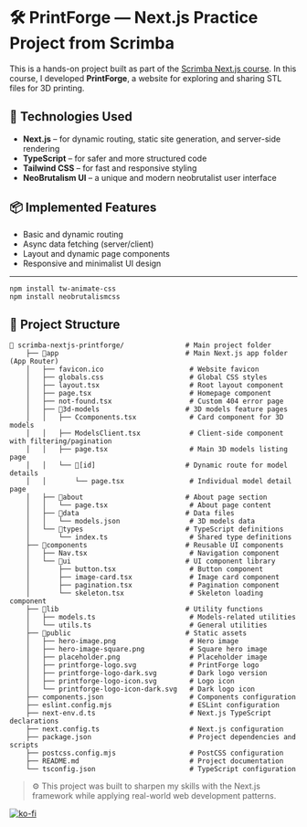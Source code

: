 # 🛠️ PrintForge — Next.js Practice Project from Scrimba

This is a hands-on project built as part of the [Scrimba Next.js course](https://scrimba.com/). In this course, I developed **PrintForge**, a website for exploring and sharing STL files for 3D printing.

## 🔧 Technologies Used

- **Next.js** – for dynamic routing, static site generation, and server-side rendering  
- **TypeScript** – for safer and more structured code  
- **Tailwind CSS** – for fast and responsive styling  
- **NeoBrutalism UI** – a unique and modern neobrutalist user interface  

## 📦 Implemented Features

- Basic and dynamic routing  
- Async data fetching (server/client)  
- Layout and dynamic page components  
- Responsive and minimalist UI design  

---
```
npm install tw-animate-css
npm install neobrutalismcss
```
## 📁 Project Structure
```
📁 scrimba-nextjs-printforge/               # Main project folder
    ├── 📁app                               # Main Next.js app folder (App Router)
    │   ├── favicon.ico                     # Website favicon
    │   ├── globals.css                     # Global CSS styles
    │   ├── layout.tsx                      # Root layout component
    │   ├── page.tsx                        # Homepage component
    │   ├── not-found.tsx                   # Custom 404 error page
    │   ├── 📁3d-models                     # 3D models feature pages
    │   │   ├── Ccomponents.tsx             # Card component for 3D models
    │   │   ├── ModelsClient.tsx            # Client-side component with filtering/pagination
    │   │   ├── page.tsx                    # Main 3D models listing page
    │   │   └── 📁[id]                      # Dynamic route for model details
    │   │       └── page.tsx                # Individual model detail page
    │   ├── 📁about                         # About page section
    │   │   └── page.tsx                    # About page content
    │   ├── 📁data                          # Data files
    │   │   └── models.json                 # 3D models data
    │   └── 📁types                         # TypeScript definitions
    │       └── index.ts                    # Shared type definitions
    ├── 📁components                        # Reusable UI components
    │   ├── Nav.tsx                         # Navigation component
    │   └── 📁ui                            # UI component library
    │       ├── button.tsx                  # Button component
    │       ├── image-card.tsx              # Image card component
    │       ├── pagination.tsx              # Pagination component
    │       └── skeleton.tsx                # Skeleton loading component
    ├── 📁lib                               # Utility functions
    │   ├── models.ts                       # Models-related utilities
    │   └── utils.ts                        # General utilities
    ├── 📁public                            # Static assets
    │   ├── hero-image.png                  # Hero image
    │   ├── hero-image-square.png           # Square hero image
    │   ├── placeholder.png                 # Placeholder image
    │   ├── printforge-logo.svg             # PrintForge logo
    │   ├── printforge-logo-dark.svg        # Dark logo version
    │   ├── printforge-logo-icon.svg        # Logo icon
    │   └── printforge-logo-icon-dark.svg   # Dark logo icon
    ├── components.json                     # Components configuration
    ├── eslint.config.mjs                   # ESLint configuration
    ├── next-env.d.ts                       # Next.js TypeScript declarations
    ├── next.config.ts                      # Next.js configuration
    ├── package.json                        # Project dependencies and scripts
    ├── postcss.config.mjs                  # PostCSS configuration
    ├── README.md                           # Project documentation
    └── tsconfig.json                       # TypeScript configuration
```

> ⚙️ This project was built to sharpen my skills with the Next.js framework while applying real-world web development patterns.


[![ko-fi](https://ko-fi.com/img/githubbutton_sm.svg)](https://ko-fi.com/Y8Y21CI5QQ)
